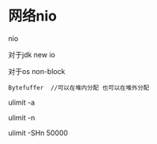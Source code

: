 # 网络nio

nio

对于jdk  new io 

对于os non-block

```
Bytefuffer  //可以在堆内分配 也可以在堆外分配
```

ulimit -a

ulimit -n

ulimit -SHn 50000